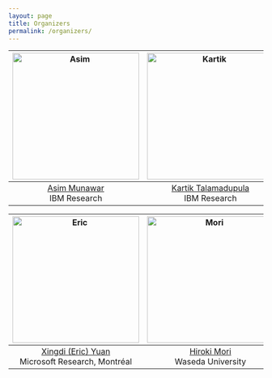 ```yaml
---
layout: page
title: Organizers
permalink: /organizers/
---
```


| <img src="https://kbrl.github.io/img/asim.jpg" alt="Asim" width="250"/>|  <img src="https://kbrl.github.io/img/kartik.jpg" alt="Kartik" width="250"/> |  <img src="https://kbrl.github.io/img/marc.jpg" alt="Marc" width="250"/> |
:-------------------------:|:---------------:|:-------------:
[Asim Munawar](https://researcher.watson.ibm.com/researcher/view.php?person=jp-ASIM)<br>IBM Research | [Kartik Talamadupula](http://www.ktalamad.com/)<br>IBM Research | [Marc-Alexandre Côté](https://www.microsoft.com/en-us/research/people/macote/)<br>Microsoft Research, Montréal


| <img src="https://kbrl.github.io/img/eric.jpg" alt="Eric" width="250"/>|  <img src="https://kbrl.github.io/img/mori.jpg" alt="Mori" width="250"/> |
:-------------------------:|:----------------------:
[Xingdi (Eric) Yuan](https://xingdi-eric-yuan.github.io/)<br>Microsoft Research, Montréal | [Hiroki Mori](https://researchmap.jp/hirokimori1981/?lang=english)<br>Waseda University


